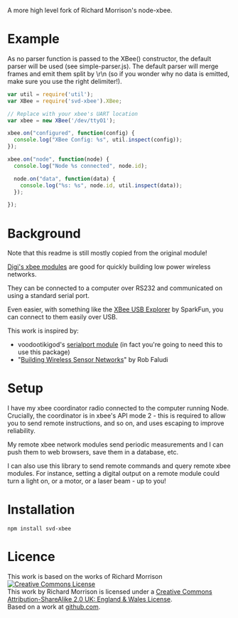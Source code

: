 A more high level fork of Richard Morrison's node-xbee.

Example
=======
As no parser function is passed to the XBee() constructor, the default parser will be used (see simple-parser.js). The default parser will merge frames and emit them split by \r\n (so if you wonder why no data is emitted, make sure you use the right delimiter!).

```javascript
var util = require('util');
var XBee = require('svd-xbee').XBee;

// Replace with your xbee's UART location
var xbee = new XBee('/dev/ttyO1');

xbee.on("configured", function(config) {
  console.log("XBee Config: %s", util.inspect(config));
});

xbee.on("node", function(node) {
  console.log("Node %s connected", node.id);

  node.on("data", function(data) {
    console.log("%s: %s", node.id, util.inspect(data));
  });

});
```

Background
==========

Note that this readme is still mostly copied from the original module!

[Digi's xbee modules](http://www.digi.com/xbee) are good for quickly building low power wireless networks.

They can be connected to a computer over RS232 and communicated on using a standard serial port.

Even easier, with something like the [XBee USB Explorer](http://www.sparkfun.com/products/8687) by SparkFun, you can connect to them easily over USB.

This work is inspired by:

* voodootikigod's [serialport module](https://github.com/voodootikigod/node-serialport) (in fact you're going to need this to use this package)
* "[Building Wireless Sensor Networks](http://shop.oreilly.com/product/9780596807740.do)" by Rob Faludi

Setup
=====

I have my xbee coordinator radio connected to the computer running Node.  Crucially, the coordinator is in xbee's API mode 2 - this is required to allow you to send remote instructions, and so on, and uses escaping to improve reliability.

My remote xbee network modules send periodic measurements and I can push them to web browsers, save them in a database, etc.

I can also use this library to send remote commands and query remote xbee modules.  For instance, setting a digital output on a remote module could turn a light on, or a motor, or a laser beam - up to you!

Installation
============

    npm install svd-xbee

Licence
=======

This work is based on the works of Richard Morrison
<a rel="license" href="http://creativecommons.org/licenses/by-sa/2.0/uk/"><img alt="Creative Commons License" style="border-width:0" src="http://i.creativecommons.org/l/by-sa/2.0/uk/88x31.png" /></a><br />This work by <span xmlns:cc="http://creativecommons.org/ns#" property="cc:attributionName">Richard Morrison</span> is licensed under a <a rel="license" href="http://creativecommons.org/licenses/by-sa/2.0/uk/">Creative Commons Attribution-ShareAlike 2.0 UK: England &amp; Wales License</a>.<br />Based on a work at <a xmlns:dct="http://purl.org/dc/terms/" href="https://github.com/mozz100/node-xbee" rel="dct:source">github.com</a>.
